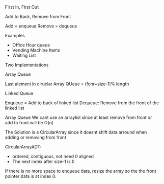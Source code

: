 
First In, First Out

Add to Back, Remove from Front

Add = enqueue
Remove = dequeue

Examples
* Office Hour queue
* Vending Machine Items
* Waiting List

Two Implementations

Array Queue 

Last alement in ciruclar Array QUeue = 
(fonr+size-1)% length

Linked Queue

Enqueue = Add to back of linked list
Dequeue: Remove from the front of the linked list

Array Queue
We cant use an arraylist since at least remove from front or add to front will be O(n)

The Solution is a CircularArray since it doesnt shift data arround when adding or removing from front

CircularArrayADT:
* ordered, contiguous, not need 0 aligned
* The next index after size-1 is 0

If there is no more space to enqueue data, resize the array so the the front pointer data is at index 0.